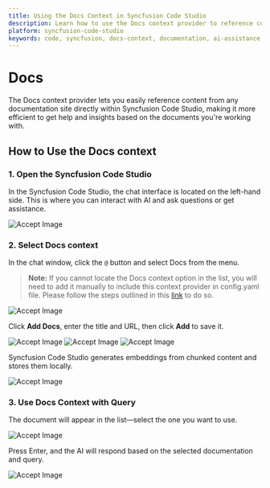 ```yaml
---
title: Using the Docs Context in Syncfusion Code Studio
description: Learn how to use the Docs context provider to reference content from documentation sites directly in Syncfusion Code Studio.
platform: syncfusion-code-studio
keywords: code, syncfusion, docs-context, documentation, ai-assistance, developer-tools, productivity
---
```


# Docs 

The Docs context provider lets you easily reference content from any documentation site directly within Syncfusion Code Studio, making it more efficient to get help and insights based on the documents you're working with.



## How to Use the Docs context

### 1. Open the Syncfusion Code Studio

In the Syncfusion Code Studio, the chat interface is located on the left-hand side. This is where you can interact with AI and ask questions or get assistance.

<img src="../feature-images/open_chat.png" alt="Accept Image"  />

### 2. Select Docs context

In the chat window, click the `@` button and select Docs from the menu. 
> **Note:** If you cannot locate the Docs context option in the list, you will need to add it manually to include this context provider in config.yaml file. Please follow the steps outlined in this [link](https://help.syncfusion.com/code-studio/features/context-providers/add-more-contextproviders/How-to-configure-more-contextproviders) to do so. 

<img src="../feature-images/click-context.png" alt="Accept Image"  />  



Click **Add Docs**, enter the title and URL, then click **Add** to save it.

<img src="../feature-images/docs-opencontext.png" alt="Accept Image"  />

<img src="../feature-images/docs-adddocs.png" alt="Accept Image"  />

<img src="../feature-images/docs-enterdetails.png" alt="Accept Image"  />

Syncfusion Code Studio generates embeddings from chunked content and stores them locally.


<img src="../feature-images/docs-loading.png" alt="Accept Image"  />

### 3. Use Docs Context with Query

The document will appear in the list—select the one you want to use.

<img src="../feature-images/docs-choose.png" alt="Accept Image"  />

Press Enter, and the AI will respond based on the selected documentation and query.

<img src="../feature-images/docs-output.png" alt="Accept Image"  />
